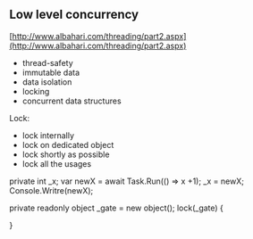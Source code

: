 
## Low level concurrency


[http://www.albahari.com/threading/part2.aspx](http://www.albahari.com/threading/part2.aspx)

- thread-safety
- immutable data
- data isolation
- locking
- concurrent data structures


Lock:
- lock internally
- lock on dedicated object
- lock shortly as possible
- lock all the usages






private int _x;
var newX = await Task.Run(() => x +1);
_x = newX;
Console.Writre(newX);


private readonly object _gate = new object();
lock(_gate)
{

}